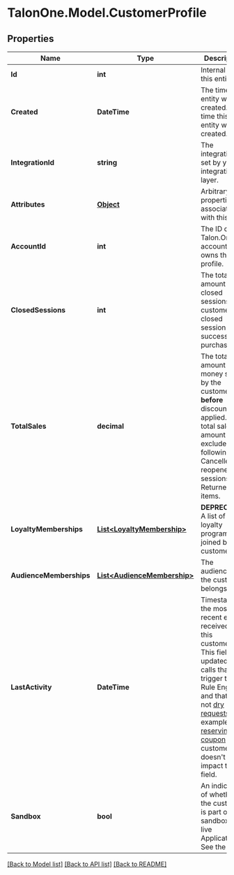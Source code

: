 # TalonOne.Model.CustomerProfile
## Properties

Name | Type | Description | Notes
------------ | ------------- | ------------- | -------------
**Id** | **int** | Internal ID of this entity. | 
**Created** | **DateTime** | The time this entity was created. The time this entity was created. | 
**IntegrationId** | **string** | The integration ID set by your integration layer. | 
**Attributes** | [**Object**](.md) | Arbitrary properties associated with this item. | 
**AccountId** | **int** | The ID of the Talon.One account that owns this profile. | 
**ClosedSessions** | **int** | The total amount of closed sessions by a customer. A closed session is a successful purchase. | 
**TotalSales** | **decimal** | The total amount of money spent by the customer **before** discounts are applied.  The total sales amount excludes the following: - Cancelled or reopened sessions. - Returned items.  | 
**LoyaltyMemberships** | [**List&lt;LoyaltyMembership&gt;**](LoyaltyMembership.md) | **DEPRECATED** A list of loyalty programs joined by the customer.  | [optional] 
**AudienceMemberships** | [**List&lt;AudienceMembership&gt;**](AudienceMembership.md) | The audiences the customer belongs to. | [optional] 
**LastActivity** | **DateTime** | Timestamp of the most recent event received from this customer. This field is updated on calls that trigger the Rule Engine and that are not [dry requests](https://docs.talon.one/docs/dev/integration-api/dry-requests/#overlay).  For example, [reserving a coupon](https://docs.talon.one/integration-api#operation/createCouponReservation) for a customer doesn&#39;t impact this field.  | 
**Sandbox** | **bool** | An indicator of whether the customer is part of a sandbox or live Application. See the [docs](https://docs.talon.one/docs/product/applications/overview#application-environments).  | [optional] 

[[Back to Model list]](../README.md#documentation-for-models) [[Back to API list]](../README.md#documentation-for-api-endpoints) [[Back to README]](../README.md)

